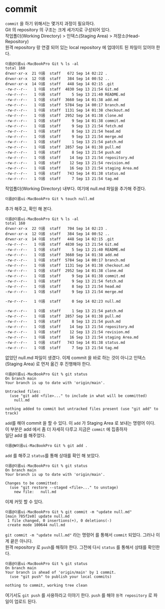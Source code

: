 # commit
`commit` 을 하기 위해서는 몇가지 과정이 필요하다.  
Git 의 repository 의 구조는 크게 세가지로 구성되어 있다.  
작업폴더(Working Directory) > 인덱스(Staging Area) > 저장소(Head-Repository)  
원격 repository 랑 연결 되어 있는 local repository 에 업데이트 된 파일이 있어야 한다.  
```
이름@이름ui-MacBookPro Git % ls -al
total 160
drwxr-xr-x  21 이름  staff   672 Sep 14 02:22 .
drwxr-xr-x  12 이름  staff   384 Sep 14 00:52 ..
drwxr-xr-x  14 이름  staff   448 Sep 14 02:15 .git
-rw-r--r--   1 이름  staff  4830 Sep 13 21:54 Git.md
-rw-r--r--   1 이름  staff     5 Sep 13 21:40 README.md
-rw-r--r--   1 이름  staff  3660 Sep 14 01:38 add.md
-rw-r--r--   1 이름  staff  5784 Sep 14 00:17 branch.md
-rw-r--r--   1 이름  staff  1131 Sep 14 01:38 checkout.md
-rw-r--r--   1 이름  staff  2952 Sep 14 01:38 clone.md
-rw-r--r--   1 이름  staff     9 Sep 14 01:38 commit.md
-rw-r--r--   1 이름  staff     9 Sep 13 21:54 fetch.md
-rw-r--r--   1 이름  staff     8 Sep 13 21:54 head.md
-rw-r--r--   1 이름  staff     9 Sep 13 21:54 merge.md
-rw-r--r--   1 이름  staff     1 Sep 13 21:54 patch.md
-rw-r--r--   1 이름  staff  2857 Sep 14 01:38 pull.md
-rw-r--r--   1 이름  staff     8 Sep 13 21:54 push.md
-rw-r--r--   1 이름  staff    14 Sep 13 21:54 repository.md
-rw-r--r--   1 이름  staff    12 Sep 13 21:54 revision.md
-rw-r--r--   1 이름  staff    16 Sep 13 21:54 staging Area.md
-rw-r--r--   1 이름  staff   743 Sep 14 01:38 status.md
-rw-r--r--   1 이름  staff     7 Sep 13 21:54 tag.md
```
작업폴더(Working Directory) 내부다. 여기에 null.md 파일을 추가해 주겠다.
```
이름@이름ui-MacBookPro Git % touch null.md
```
추가 해주고, 확인 해 본다.
```
이름@이름ui-MacBookPro Git % ls -al
total 160
drwxr-xr-x  22 이름  staff   704 Sep 14 02:23 .
drwxr-xr-x  12 이름  staff   384 Sep 14 00:52 ..
drwxr-xr-x  14 이름  staff   448 Sep 14 02:15 .git
-rw-r--r--   1 이름  staff  4830 Sep 13 21:54 Git.md
-rw-r--r--   1 이름  staff     5 Sep 13 21:40 README.md
-rw-r--r--   1 이름  staff  3660 Sep 14 01:38 add.md
-rw-r--r--   1 이름  staff  5784 Sep 14 00:17 branch.md
-rw-r--r--   1 이름  staff  1131 Sep 14 01:38 checkout.md
-rw-r--r--   1 이름  staff  2952 Sep 14 01:38 clone.md
-rw-r--r--   1 이름  staff     9 Sep 14 01:38 commit.md
-rw-r--r--   1 이름  staff     9 Sep 13 21:54 fetch.md
-rw-r--r--   1 이름  staff     8 Sep 13 21:54 head.md
-rw-r--r--   1 이름  staff     9 Sep 13 21:54 merge.md

-rw-r--r--   1 이름  staff     0 Sep 14 02:23 null.md

-rw-r--r--   1 이름  staff     1 Sep 13 21:54 patch.md
-rw-r--r--   1 이름  staff  2857 Sep 14 01:38 pull.md
-rw-r--r--   1 이름  staff     8 Sep 13 21:54 push.md
-rw-r--r--   1 이름  staff    14 Sep 13 21:54 repository.md
-rw-r--r--   1 이름  staff    12 Sep 13 21:54 revision.md
-rw-r--r--   1 이름  staff    16 Sep 13 21:54 staging Area.md
-rw-r--r--   1 이름  staff   743 Sep 14 01:38 status.md
-rw-r--r--   1 이름  staff     7 Sep 13 21:54 tag.md
```
없었던 null.md 파일이 생겼다. 이제 commit 을 바로 하는 것이 아니고 인덱스(Staging Area) 로 먼저 옮긴 후 진행해야 한다.
```
이름@이름ui-MacBookPro Git % git status
On branch main
Your branch is up to date with 'origin/main'.

Untracked files:
  (use "git add <file>..." to include in what will be committed)
	null.md

nothing added to commit but untracked files present (use "git add" to track)
```
`add`를 해야 commit 을 할 수 있다. 이 `add` 가 Staging Area 로 보내는 명령어 이다.  
이 부분은 add 에서 좀 더 자세히 다루고 지금은 `commit` 에 집중하자  
일단 add 를 해주었다.
```
이름@W이름ui-MacBookPro Git % git add .
```
`add` 를 해주고 `status`를 통해 상태를 확인 해 보았다.
```
이름@이름ui-MacBookPro Git % git status
On branch main
Your branch is up to date with 'origin/main'.

Changes to be committed:
  (use "git restore --staged <file>..." to unstage)
	new file:   null.md
```
이제 커밋 할 수 있다.
```
이름@이름ui-MacBookPro Git % git commit -m "update null.md"
[main 785f2e0] update null.md
 1 file changed, 0 insertions(+), 0 deletions(-)
 create mode 100644 null.md
```
`git commit -m "update null.md"` 라는 명령어 를 통해서 `commit` 되었다. 그러나 이게 끝은 아니다.  
원격 repository 로 `push`를 해줘야 한다. 그전에 다시 `status` 를 통해서 상태를 확인한다.
```
이름@이름ui-MacBookPro Git % git status
On branch main
Your branch is ahead of 'origin/main' by 1 commit.
  (use "git push" to publish your local commits)

nothing to commit, working tree clean
```
여기서도 `git push` 를 사용하라고 이야기 한다. `push` 를 해야 `원격 repository` 로 파일이 업로드 된다.
